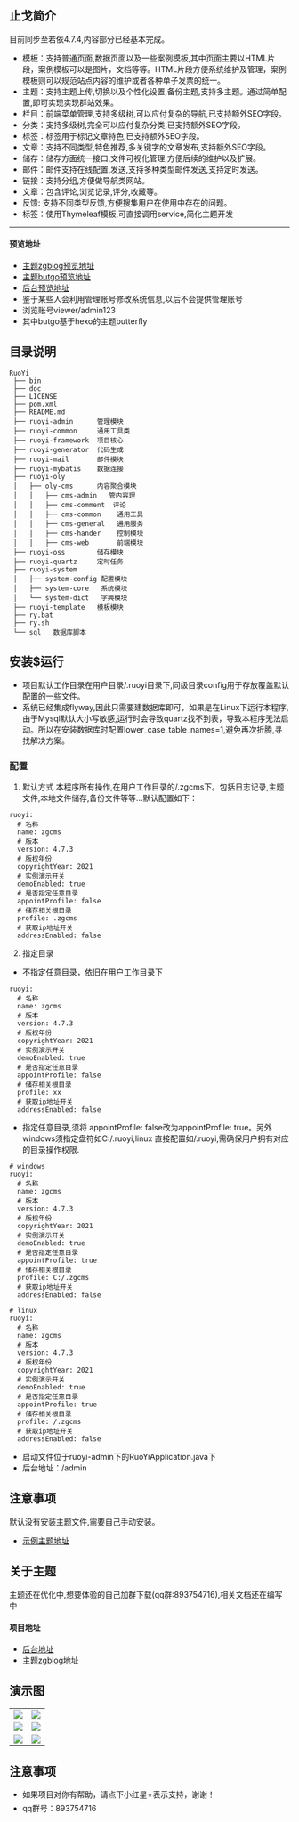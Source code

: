 ## 止戈简介
目前同步至若依4.7.4,内容部分已经基本完成。
* 模板：支持普通页面,数据页面以及一些案例模板,其中页面主要以HTML片段，案例模板可以是图片，文档等等。HTML片段方便系统维护及管理，案例模板则可以规范站点内容的维护或者各种单子发票的统一。
* 主题：支持主题上传,切换以及个性化设置,备份主题,支持多主题。通过简单配置,即可实现实现群站效果。
* 栏目：前端菜单管理,支持多级树,可以应付复杂的导航,已支持额外SEO字段。
* 分类：支持多级树,完全可以应付复杂分类,已支持额外SEO字段。
* 标签：标签用于标记文章特色,已支持额外SEO字段。
* 文章：支持不同类型,特色推荐,多关键字的文章发布,支持额外SEO字段。
* 储存：储存方面统一接口,文件可视化管理,方便后续的维护以及扩展。
* 邮件：邮件支持在线配置,发送,支持多种类型邮件发送,支持定时发送。
* 链接：支持分组,方便做导航类网站。
* 文章：包含评论,浏览记录,评分,收藏等。
* 反馈: 支持不同类型反馈,方便搜集用户在使用中存在的问题。
* 标签：使用Thymeleaf模板,可直接调用service,简化主题开发
***

#### 预览地址
- [主题zgblog预览地址](https://pingpinduo.site)
- [主题butgo预览地址](https://pingpinduo.site/butgo/index) 
- [后台预览地址](https://pingpinduo.site/admin)
- 鉴于某些人会利用管理账号修改系统信息,以后不会提供管理账号  
- 浏览账号viewer/admin123
- 其中butgo基于hexo的主题butterfly
## 目录说明
```
RuoYi
 ├── bin
 ├── doc
 ├── LICENSE
 ├── pom.xml
 ├── README.md
 ├── ruoyi-admin      管理模块
 ├── ruoyi-common     通用工具类
 ├── ruoyi-framework  项目核心
 ├── ruoyi-generator  代码生成
 ├── ruoyi-mail       邮件模块
 ├── ruoyi-mybatis    数据连接
 ├── ruoyi-oly
 │   ├── oly-cms      内容聚合模块
 │   │   ├── cms-admin   管内容理
 │   │   ├── cms-comment  评论
 │   │   ├── cms-common    通用工具
 │   │   ├── cms-general   通用服务
 │   │   ├── cms-hander    控制模块
 │   │   ├── cms-web       前端模块
 ├── ruoyi-oss        储存模块
 ├── ruoyi-quartz     定时任务
 ├── ruoyi-system
 │   ├── system-config 配置模块
 │   ├── system-core   系统模块
 │   └── system-dict   字典模块
 ├── ruoyi-template   模板模块
 ├── ry.bat
 ├── ry.sh
 └── sql   数据库脚本
```

## 安装$运行
- 项目默认工作目录在用户目录/.ruoyi目录下,同级目录config用于存放覆盖默认配置的一些文件。
- 系统已经集成flyway,因此只需要建数据库即可，如果是在Linux下运行本程序,由于Mysql默认大小写敏感,运行时会导致quartz找不到表，导致本程序无法启动。所以在安装数据库时配置lower_case_table_names=1,避免再次折腾,寻找解决方案。
### 配置
  1. 默认方式
 本程序所有操作,在用户工作目录的/.zgcms下。包括日志记录,主题文件,本地文件储存,备份文件等等...默认配置如下：
 
```
ruoyi:
  # 名称
  name: zgcms
  # 版本
  version: 4.7.3
  # 版权年份
  copyrightYear: 2021
  # 实例演示开关
  demoEnabled: true
  # 是否指定任意目录
  appointProfile: false
  # 储存相关根目录
  profile: .zgcms
  # 获取ip地址开关
  addressEnabled: false
```
2. 指定目录
- 不指定任意目录，依旧在用户工作目录下

```
ruoyi:
  # 名称
  name: zgcms
  # 版本
  version: 4.7.3
  # 版权年份
  copyrightYear: 2021
  # 实例演示开关
  demoEnabled: true
  # 是否指定任意目录
  appointProfile: false
  # 储存相关根目录
  profile: xx
  # 获取ip地址开关
  addressEnabled: false
```

- 指定任意目录,须将 appointProfile: false改为appointProfile: true。另外windows须指定盘符如C:/.ruoyi,linux 直接配置如/.ruoyi,需确保用户拥有对应的目录操作权限.

```
# windows
ruoyi:
  # 名称
  name: zgcms
  # 版本
  version: 4.7.3
  # 版权年份
  copyrightYear: 2021
  # 实例演示开关
  demoEnabled: true
  # 是否指定任意目录
  appointProfile: true
  # 储存相关根目录
  profile: C:/.zgcms
  # 获取ip地址开关
  addressEnabled: false
```

```
# linux
ruoyi:
  # 名称
  name: zgcms
  # 版本
  version: 4.7.3
  # 版权年份
  copyrightYear: 2021
  # 实例演示开关
  demoEnabled: true
  # 是否指定任意目录
  appointProfile: true
  # 储存相关根目录
  profile: /.zgcms
  # 获取ip地址开关
  addressEnabled: false
```

- 启动文件位于ruoyi-admin下的RuoYiApplication.java下
- 后台地址：/admin


## 注意事项
默认没有安装主题文件,需要自己手动安装。
- [示例主题地址](https://gitee.com/Getawy/zgblog)

## 关于主题
  主题还在优化中,想要体验的自己加群下载(qq群:893754716),相关文档还在编写中
#### 项目地址
- [后台地址](https://gitee.com/Getawy/zhige)
- [主题zgblog地址](https://gitee.com/Getawy/zgblog)
## 演示图

<table>
    <tr>
        <td><img src="https://gitee.com/Getawy/zhige/raw/master/doc/img/登录页.png"/></td>
        <td><img src="https://gitee.com/Getawy/zhige/raw/master/doc/img/管理页.png"/></td>
    </tr>
    <tr>
        <td><img src="https://gitee.com/Getawy/zhige/raw/master/doc/img/首页.png"/></td>
        <td><img src="https://gitee.com/Getawy/zhige/raw/master/doc/img/移动端.png"/></td>
    </tr>
    <tr>
        <td><img src="https://gitee.com/Getawy/zhige/raw/master/doc/img/优惠卷.png"/></td>
        <td><img src="https://gitee.com/Getawy/zhige/raw/master/doc/img/文档.png"/></td>
    </tr>
</table>

## 注意事项
- 如果项目对你有帮助，请点下小红星⭐表示支持，谢谢！
- qq群号：893754716




